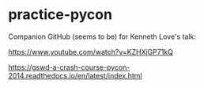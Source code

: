 # practice-pycon

Companion GitHub (seems to be) for Kenneth Love's talk:

https://www.youtube.com/watch?v=KZHXjGP71kQ

https://gswd-a-crash-course-pycon-2014.readthedocs.io/en/latest/index.html
